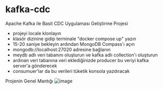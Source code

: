 # kafka-cdc
Apache Kafka ile Basit CDC Uygulaması Geliştirme Projesi

- projeyi locale klonlayın
- klasör dizinine gidip terminale "docker compose up" yazın
- 15-20 saniye bekleyin ardından MongoDB Compass'ı açın
- mongodb://localhost:27020 adresine bağlanın
- meydb adlı veri tabanını oluşturun ve kafka adlı collection'ı oluşturun
- ardınan veri tabanına veri eklediğinizde producer bu veriyi kafka server'a gönderecek
- consumuer'lar da bu verileri tüketik konsola yazdıracak

Projenin Genel Mantığı
![image](https://github.com/mustafaemirhanyildiz/kafka-cdc/assets/92929045/1e1c206f-5ba6-4069-9f8d-77d1c94c1a4c)
